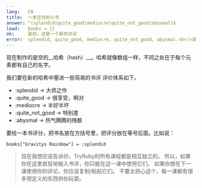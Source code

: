 ```yaml
---
lang:   CN
title:  一本空白的小书
answer: ^(splendid|quite_good|mediocre|quite_not_good|abysmal)$
load:   books = {}
ok:     是的，这是一个新的评论
error:  splendid, quite_good, mediocre, quite_not_good, abysmal.<br/>请使用其中之一。另外，不要忘记冒号。
---
```


现在制作的是空的__哈希（hash）__。哈希就像数组一样，不同之处在于每个元素都有自己的名字。

我们要在新的哈希中塞进一些简易的书评
评价体系如下。

- :splendid &rarr; 大师之作
- :quite\_good &rarr; 很享受，啊对
- :mediocre &rarr; 半好半坏
- :quite\_not\_good &rarr; 特别差
- :abysmal &rarr; 热气腾腾的残骸

要给一本书评分，把书名放在方括号里，把评分放在等号后面。比如说：

    books["Gravitys Rainbow"] = :splendid

> 现在我想应该告诉你，TryRuby的所有课程都是相互独立的。
> 所以，如果你在这里疯狂地输入书评，你只能在这一课中使用它们。 
> 如果你想在下一课使用你的评论，你应该复制/粘贴它们。 
> 不要太担心这个，每一课都有很多预定义的东西供你玩耍。